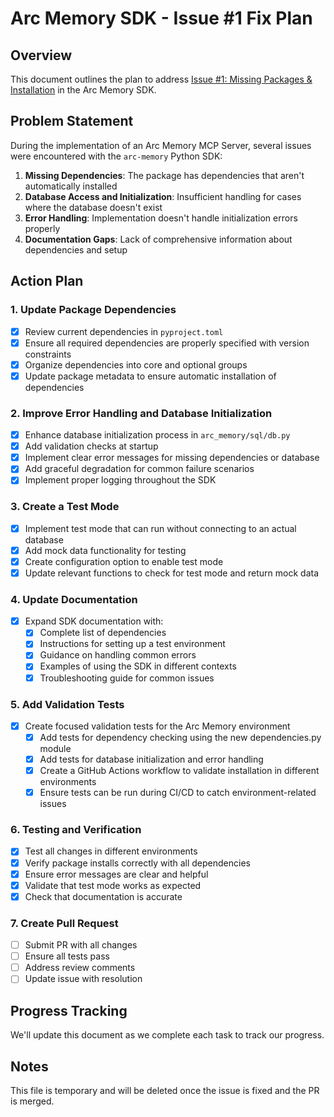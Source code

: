 # Arc Memory SDK - Issue #1 Fix Plan

## Overview
This document outlines the plan to address [Issue #1: Missing Packages & Installation](https://github.com/Arc-Computer/arc-memory/issues/1) in the Arc Memory SDK.

## Problem Statement
During the implementation of an Arc Memory MCP Server, several issues were encountered with the `arc-memory` Python SDK:
1. **Missing Dependencies**: The package has dependencies that aren't automatically installed
2. **Database Access and Initialization**: Insufficient handling for cases where the database doesn't exist
3. **Error Handling**: Implementation doesn't handle initialization errors properly
4. **Documentation Gaps**: Lack of comprehensive information about dependencies and setup

## Action Plan

### 1. Update Package Dependencies
- [x] Review current dependencies in `pyproject.toml`
- [x] Ensure all required dependencies are properly specified with version constraints
- [x] Organize dependencies into core and optional groups
- [x] Update package metadata to ensure automatic installation of dependencies

### 2. Improve Error Handling and Database Initialization
- [x] Enhance database initialization process in `arc_memory/sql/db.py`
- [x] Add validation checks at startup
- [x] Implement clear error messages for missing dependencies or database
- [x] Add graceful degradation for common failure scenarios
- [x] Implement proper logging throughout the SDK

### 3. Create a Test Mode
- [x] Implement test mode that can run without connecting to an actual database
- [x] Add mock data functionality for testing
- [x] Create configuration option to enable test mode
- [x] Update relevant functions to check for test mode and return mock data

### 4. Update Documentation
- [x] Expand SDK documentation with:
  - [x] Complete list of dependencies
  - [x] Instructions for setting up a test environment
  - [x] Guidance on handling common errors
  - [x] Examples of using the SDK in different contexts
  - [x] Troubleshooting guide for common issues

### 5. Add Validation Tests
- [x] Create focused validation tests for the Arc Memory environment
  - [x] Add tests for dependency checking using the new dependencies.py module
  - [x] Add tests for database initialization and error handling
  - [x] Create a GitHub Actions workflow to validate installation in different environments
  - [x] Ensure tests can be run during CI/CD to catch environment-related issues

### 6. Testing and Verification
- [x] Test all changes in different environments
- [x] Verify package installs correctly with all dependencies
- [x] Ensure error messages are clear and helpful
- [x] Validate that test mode works as expected
- [x] Check that documentation is accurate

### 7. Create Pull Request
- [ ] Submit PR with all changes
- [ ] Ensure all tests pass
- [ ] Address review comments
- [ ] Update issue with resolution

## Progress Tracking
We'll update this document as we complete each task to track our progress.

## Notes
This file is temporary and will be deleted once the issue is fixed and the PR is merged.
